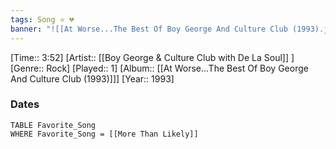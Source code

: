 ```yaml
---
tags: Song ⭐ 💔
banner: "![[At Worse...The Best Of Boy George And Culture Club (1993).jpg]]"
---
```

[Time:: 3:52]
[Artist:: [[Boy George & Culture Club with De La Soul]] ]
[Genre:: Rock]
[Played:: 1]
[Album:: [[At Worse...The Best Of Boy George And Culture Club (1993)]]]
[Year:: 1993]
### Dates
````dataview
TABLE Favorite_Song
WHERE Favorite_Song = [[More Than Likely]]
````